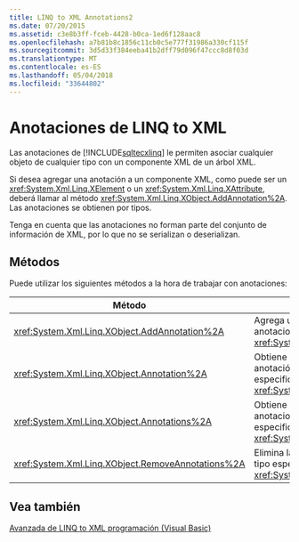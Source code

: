 ```yaml
---
title: LINQ to XML Annotations2
ms.date: 07/20/2015
ms.assetid: c3e8b3ff-fceb-4428-b0ca-1ed6f128aac8
ms.openlocfilehash: a7b81b8c1856c11cb0c5e777f31986a330cf115f
ms.sourcegitcommit: 3d5d33f384eeba41b2dff79d096f47ccc8d8f03d
ms.translationtype: MT
ms.contentlocale: es-ES
ms.lasthandoff: 05/04/2018
ms.locfileid: "33644802"
---
```

# <a name="linq-to-xml-annotations"></a>Anotaciones de LINQ to XML
Las anotaciones de [!INCLUDE[sqltecxlinq](~/includes/sqltecxlinq-md.md)] le permiten asociar cualquier objeto de cualquier tipo con un componente XML de un árbol XML.  
  
 Si desea agregar una anotación a un componente XML, como puede ser un <xref:System.Xml.Linq.XElement> o un <xref:System.Xml.Linq.XAttribute>, deberá llamar al método <xref:System.Xml.Linq.XObject.AddAnnotation%2A>. Las anotaciones se obtienen por tipos.  
  
 Tenga en cuenta que las anotaciones no forman parte del conjunto de información de XML, por lo que no se serializan o deserializan.  
  
## <a name="methods"></a>Métodos  
 Puede utilizar los siguientes métodos a la hora de trabajar con anotaciones:  
  
|Método|Descripción|  
|------------|-----------------|  
|<xref:System.Xml.Linq.XObject.AddAnnotation%2A>|Agrega un objeto a la lista de anotaciones de un <xref:System.Xml.Linq.XObject>.|  
|<xref:System.Xml.Linq.XObject.Annotation%2A>|Obtiene el primer objeto de anotación del tipo especificado a partir de un <xref:System.Xml.Linq.XObject>.|  
|<xref:System.Xml.Linq.XObject.Annotations%2A>|Obtiene una colección de anotaciones del tipo especificado a partir de un <xref:System.Xml.Linq.XObject>.|  
|<xref:System.Xml.Linq.XObject.RemoveAnnotations%2A>|Elimina las anotaciones del tipo especificado de un <xref:System.Xml.Linq.XObject>.|  
  
## <a name="see-also"></a>Vea también  
 [Avanzada de LINQ to XML programación (Visual Basic)](../../../../visual-basic/programming-guide/concepts/linq/advanced-linq-to-xml-programming.md)
